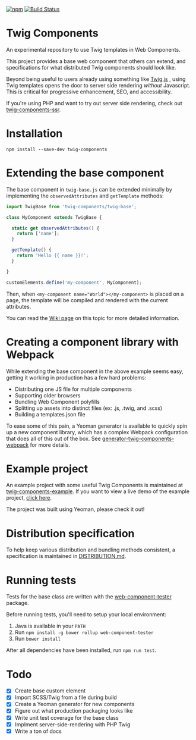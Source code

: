[![npm](https://img.shields.io/npm/v/twig-components.svg)]() [![Build Status](https://travis-ci.org/mortenson/twig-components.svg?branch=master)](https://travis-ci.org/mortenson/twig-components)

# Twig Components

An experimental repository to use Twig templates in Web Components.

This project provides a base web component that others can extend, and
specifications for what distributed Twig components should look like.

Beyond being useful to users already using something like [Twig.js](https://github.com/twigjs/twig.js)
, using Twig templates opens the door to server side rendering _without_
Javascript. This is critical for progressive enhancement, SEO, and
accessibility.

If you're using PHP and want to try out server side rendering, check out
[twig-components-ssr](https://github.com/mortenson/twig-components-ssr).

# Installation

`npm install --save-dev twig-components`

# Extending the base component

The base component in `twig-base.js` can be extended minimally by implementing
the `observedAttributes` and `getTemplate` methods:

```js
import TwigBase from 'twig-components/twig-base';

class MyComponent extends TwigBase {

  static get observedAttributes() {
    return ['name'];
  }

  getTemplate() {
    return 'Hello {{ name }}!';
  }

}

customElements.define('my-component', MyComponent);
```

Then, when `<my-component name="World"></my-component>` is placed on a page,
the template will be compiled and rendered with the current attributes.

You can read the [Wiki page](https://github.com/mortenson/twig-components/wiki/Building-your-first-component-from-scratch) on this topic for more detailed information.

# Creating a component library with Webpack

While extending the base component in the above example seems easy, getting it
working in production has a few hard problems:

- Distributing one JS file for multiple components
- Supporting older browsers
- Bundling Web Component polyfills
- Splitting up assets into distinct files (ex: .js, .twig, and .scss)
- Building a templates.json file

To ease some of this pain, a Yeoman generator is available to quickly spin up a
new component library, which has a complex Webpack configuration that does all
of this out of the box. See [generator-twig-components-webpack](https://github.com/mortenson/generator-twig-components-webpack)
for more details.

# Example project

An example project with some useful Twig Components is maintained at [twig-components-example](https://github.com/mortenson/twig-components-example). If you want to view a live demo of the example project, [click here](https://mortenson.coffee/twig-components-example/).

The project was built using Yeoman, please check it out!

# Distribution specification

To help keep various distribution and bundling methods consistent, a
specification is maintained in [DISTRIBUTION.md](DISTRIBUTION.md).

# Running tests

Tests for the base class are written with the [web-component-tester](https://github.com/Polymer/web-component-tester)
package.

Before running tests, you'll need to setup your local environment:

1. Java is available in your `PATH`
1. Run `npm install -g bower rollup web-component-tester`
1. Run `bower install`

After all dependencies have been installed, run `npm run test`.

# Todo

- [x] Create base custom element
- [x] Import SCSS/Twig from a file during build
- [x] Create a Yeoman generator for new components
- [x] Figure out what production packaging looks like
- [x] Write unit test coverage for the base class
- [x] Implment server-side-rendering with PHP Twig
- [x] Write a ton of docs
